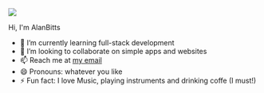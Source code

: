 <img src="https://alanbitts.github.io/images/banner.png">

Hi, I'm AlanBitts

- 🌱 I’m currently learning full-stack development
- 💞️ I’m looking to collaborate on simple apps and websites
- 📫 Reach me at <a href="mailto: rui-viveiros@hotmail.com">my email</a>
- 😄 Pronouns: whatever you like
- ⚡ Fun fact: I love Music, playing instruments and drinking coffe (I must!)

<!---
AlanBitts/AlanBitts is a ✨ special ✨ repository because its `README.md` (this file) appears on your GitHub profile.
You can click the Preview link to take a look at your changes.
--->
